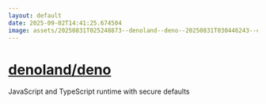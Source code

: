 ```yaml
---
layout: default
date: 2025-09-02T14:41:25.674504
image: assets/20250831T025248873--denoland--deno--20250831T030446243--cropped.png
---
```


# [denoland/deno](https://github.com/denoland/deno)

JavaScript and TypeScript runtime with secure defaults

